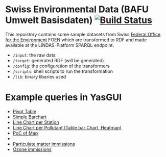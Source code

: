# Swiss Environmental Data (BAFU Umwelt Basisdaten) [![Build Status](https://travis-ci.org/zazuko/bafu_ubd.svg)](https://travis-ci.org/zazuko/bafu_ubd)

This repoistory contains some sample datasets from Swiss [Federal Office for the Environment](http://www.bafu.admin.ch) FOEN which are transformed to RDF and made available at the LINDAS-Platform SPARQL endpoint.

* `/input`: the raw data
* `/target`: generated RDF (will be generated)
* `/config`: the configuration of the transformers
* `/scripts`: shell scripts to run the transformation
* `/lib`: binary libaries used


# Example queries in YasGUI

* [Pivot Table](http://yasgui.org/short/V1idNPO-e)
* [Simple Barchart](http://yasgui.org/short/4ybE4v_-x)
* [Line Chart per Station](http://yasgui.org/short/4yCJwD_Wg)
* [Line Chart per Pollutant (Table bar Chart, Heatmap)](http://yasgui.org/short/EyRaEw_Zx )
* [PoC of Map](http://yasgui.org/short/EyonYU_Zx)
* 
* [Particulate matter immissions](http://yasgui.org/#query=PREFIX+rdf%3A+%3Chttp%3A%2F%2Fwww.w3.org%2F1999%2F02%2F22-rdf-syntax-ns%23%3E%0APREFIX+rdfs%3A+%3Chttp%3A%2F%2Fwww.w3.org%2F2000%2F01%2Frdf-schema%23%3E%0APREFIX+xsd%3A+%3Chttp%3A%2F%2Fwww.w3.org%2F2001%2FXMLSchema%23%3E%0A%0APREFIX+u28%3A+%3Chttp%3A%2F%2Fenvironment.data.admin.ch%2Fubd%2F28%2F%3E%0APREFIX+station%3A+%3Chttp%3A%2F%2Fenvironment.data.admin.ch%2Fubd%2F28%2Fstation%2F%3E%0APREFIX+pollutant%3A+%3Chttp%3A%2F%2Fenvironment.data.admin.ch%2Fubd%2F28%2Fpollutant%2F%3E%0APREFIX+aggregation%3A+%3Chttp%3A%2F%2Fenvironment.data.admin.ch%2Fubd%2F28%2Faggregation%2F%3E%0APREFIX+ex%3A+%3Chttp%3A%2F%2Fexample.org%2F%3E%0A%0A%0ASELECT+%09substr(xsd%3Astring(%3Fy)%2C+46%2C+4)+as+%3Fyear%2C%0A%09%09AVG(%3FmeasurementCityTraffic)+as+%3FCity_Traffic%2C%0A%09%09AVG(%3FmeasurementSuburb)+as+%3FSuburb%2C%0A%09%09AVG(%3FmeasurementCity)+as+%3FCity%2C%0A%09%09AVG(%3FmeasurementJuraPrealps)+as+%3FJuraPrealps%2C%0A%09%09AVG(%3FmeasurementRural)+as+%3FRural%2C%0A%09%09'20'%5E%5Exsd%3Adecimal+as+%3FImmision_Limit%0AWHERE%0A%7B%0A++VALUES+(%3Fpollutant)+%7B+(pollutant%3Apm10)+%7D%0A++VALUES+(%3Faggregation)+%7B+(aggregation%3Aannualmean)+%7D%0A++%7B%0A++++VALUES+(%3FstationsCityTraffic)+%7B+(+station%3AbeBER+)+(+station%3AvdLAU+)+%7D%0A++++%3Fm+a+ex%3AMeasurement.%0A++++%3Fm+ex%3Apollutant+%3Fpollutant.%0A++++%3Fm+ex%3Aaggregation+%3Faggregation.%0A++++%3Fm+ex%3Ameasurement+%3FmeasurementCityTraffic.%0A++++%3Fm+ex%3Ayear+%3Fy.%0A++++%3Fm+ex%3Astation+%3FstationsCityTraffic.%0A++%7D%0A++UNION%0A++%7B%0A++++VALUES+(%3FstationsCity)+%7B+(+station%3AtiLUG++)+(+station%3AzhZUE+)+%7D%0A++++%3Fm+a+ex%3AMeasurement.%0A++++%3Fm+ex%3Apollutant+%3Fpollutant.%0A++++%3Fm+ex%3Aaggregation+%3Faggregation.%0A++++%3Fm+ex%3Ameasurement+%3FmeasurementCity.%0A++++%3Fm+ex%3Ayear+%3Fy.%0A++++%3Fm+ex%3Astation+%3FstationsCity.%0A++%7D%0A++UNION%0A++%7B%0A++++VALUES+(%3FstationsSuburb)+%7B+(+station%3AblBAS+++)+(+station%3AzhDUE+)+%7D%0A++++%3Fm+a+ex%3AMeasurement.%0A++++%3Fm+ex%3Apollutant+%3Fpollutant.%0A++++%3Fm+ex%3Aaggregation+%3Faggregation.%0A++++%3Fm+ex%3Ameasurement+%3FmeasurementSuburb.%0A++++%3Fm+ex%3Ayear+%3Fy.%0A++++%3Fm+ex%3Astation+%3FstationsSuburb.%0A++%7D%0A++UNION%0A++%7B%0A++++VALUES+(%3FstationsJuraPrealps)+%7B+(+station%3AneCHA+)+(+station%3AszRIG+)+%7D%0A++++%3Fm+a+ex%3AMeasurement.%0A++++%3Fm+ex%3Apollutant+%3Fpollutant.%0A++++%3Fm+ex%3Aaggregation+%3Faggregation.%0A++++%3Fm+ex%3Ameasurement+%3FmeasurementJuraPrealps.%0A++++%3Fm+ex%3Ayear+%3Fy.%0A++++%3Fm+ex%3Astation+%3FstationsJuraPrealps.%0A++%7D%0A++UNION%0A++%7B%0A++++VALUES+(%3FstationsRural)+%7B+(+station%3AvdPAY+)+(+station%3AtgTAE++)+%7D%0A++++%3Fm+a+ex%3AMeasurement.%0A++++%3Fm+ex%3Apollutant+%3Fpollutant.%0A++++%3Fm+ex%3Aaggregation+%3Faggregation.%0A++++%3Fm+ex%3Ameasurement+%3FmeasurementRural.%0A++++%3Fm+ex%3Ayear+%3Fy.%0A++++%3Fm+ex%3Astation+%3FstationsRural.%0A++%7D%0A%7D%0AGROUP+BY+(%3Fy)%0AORDER+BY+(%3Fy)%0A&contentTypeConstruct=text%2Fturtle&contentTypeSelect=application%2Fsparql-results%2Bjson&endpoint=http%3A%2F%2Ftest.lindas-data.ch%2Fsparql&requestMethod=POST&tabTitle=Query&headers=%7B%7D&outputFormat=gchart&outputSettings=%7B%22chartConfig%22%3A%7B%22options%22%3A%7B%22hAxis%22%3A%7B%22useFormatFromData%22%3Atrue%2C%22viewWindow%22%3Anull%2C%22minValue%22%3Anull%2C%22maxValue%22%3Anull%2C%22viewWindowMode%22%3Anull%2C%22slantedTextAngle%22%3A60%2C%22slantedText%22%3Atrue%2C%22title%22%3A%22Feinstaub+(PM10)%3A+Jahresmittel+in+%C2%B5g%2Fm%C2%B3%22%7D%2C%22vAxes%22%3A%5B%7B%22useFormatFromData%22%3Atrue%2C%22viewWindow%22%3A%7B%22max%22%3Anull%2C%22min%22%3Anull%7D%2C%22minValue%22%3Anull%2C%22maxValue%22%3Anull%7D%2C%7B%22useFormatFromData%22%3Atrue%2C%22viewWindow%22%3A%7B%22max%22%3Anull%2C%22min%22%3Anull%7D%2C%22minValue%22%3Anull%2C%22maxValue%22%3Anull%7D%5D%2C%22curveType%22%3A%22%22%2C%22animation%22%3A%7B%22duration%22%3A500%7D%2C%22booleanRole%22%3A%22certainty%22%2C%22lineWidth%22%3A2%2C%22legend%22%3A%22right%22%2C%22width%22%3A600%2C%22height%22%3A371%2C%22series%22%3A%7B%220%22%3A%7B%22lineWidth%22%3A2%7D%2C%221%22%3A%7B%22lineWidth%22%3A2%7D%7D%2C%22title%22%3A%22Kernindikator+Feinstaub-Immissionen%22%7D%2C%22state%22%3A%7B%7D%2C%22view%22%3A%7B%7D%2C%22isDefaultVisualization%22%3Afalse%2C%22chartType%22%3A%22LineChart%22%2C%22chartName%22%3A%22Kernindikator+Feinstaub-Immissionen%22%7D%2C%22motionChartState%22%3Anull%7D)
* [Ozone immissions](http://yasgui.org/#query=PREFIX+rdf%3A+%3Chttp%3A%2F%2Fwww.w3.org%2F1999%2F02%2F22-rdf-syntax-ns%23%3E%0APREFIX+rdfs%3A+%3Chttp%3A%2F%2Fwww.w3.org%2F2000%2F01%2Frdf-schema%23%3E%0APREFIX+xsd%3A+%3Chttp%3A%2F%2Fwww.w3.org%2F2001%2FXMLSchema%23%3E%0A%0APREFIX+u28%3A+%3Chttp%3A%2F%2Fenvironment.data.admin.ch%2Fubd%2F28%2F%3E%0APREFIX+station%3A+%3Chttp%3A%2F%2Fenvironment.data.admin.ch%2Fubd%2F28%2Fstation%2F%3E%0APREFIX+pollutant%3A+%3Chttp%3A%2F%2Fenvironment.data.admin.ch%2Fubd%2F28%2Fpollutant%2F%3E%0APREFIX+aggregation%3A+%3Chttp%3A%2F%2Fenvironment.data.admin.ch%2Fubd%2F28%2Faggregation%2F%3E%0APREFIX+ex%3A+%3Chttp%3A%2F%2Fexample.org%2F%3E%0A%0A%0ASELECT+%09substr(xsd%3Astring(%3Fy)%2C+46%2C+4)+as+%3Fyear%2C%0A%09%09AVG(%3FmeasurementNorth)+as+%3FAlps_North%2C%0A%09%09AVG(%3FmeasurementSouth)+as+%3FAlps_South%2C%0A%09%09'100'%5E%5Exsd%3Adecimal+as+%3FImmision_Limit%0AWHERE%0A%7B%0A++VALUES+(%3Fpollutant)+%7B+(pollutant%3AO3)+%7D%0A++VALUES+(%3Faggregation)+%7B+(aggregation%3Amax98pvaluemonth)+%7D%0A++%7B%0A++++VALUES+(%3FstationsNorth)+%7B+(+station%3AblBAS+)+(+station%3AzhDUE+)+(+station%3AvdPAY+)+(+station%3AtgTAE+)++(+station%3AzhZUE+)+%7D%0A++++%3Fm+a+ex%3AMeasurement.%0A++++%3Fm+ex%3Apollutant+%3Fpollutant.%0A++++%3Fm+ex%3Aaggregation+%3Faggregation.%0A++++%3Fm+ex%3Astation+%3FstationsNorth.%0A++++%3Fm+ex%3Ameasurement+%3FmeasurementNorth.%0A++++%3Fm+ex%3Ayear+%3Fy.%0A++%7D%0A++UNION%0A++%7B%0A++++VALUES+(%3FstationsSouth)+%7B+(+station%3AtiLUG++)+(+station%3AtiMAG+)+%7D%0A++++%3Fm+a+ex%3AMeasurement.%0A++++%3Fm+ex%3Apollutant+%3Fpollutant.%0A++++%3Fm+ex%3Aaggregation+%3Faggregation.%0A++++%3Fm+ex%3Astation+%3FstationsSouth.%0A++++%3Fm+ex%3Ameasurement+%3FmeasurementSouth.%0A++++%3Fm+ex%3Ayear+%3Fy.%0A++%7D%0A%7D%0AGROUP+BY+(%3Fy)%0AORDER+BY+(%3Fy)%0A&contentTypeConstruct=text%2Fturtle&contentTypeSelect=application%2Fsparql-results%2Bjson&endpoint=http%3A%2F%2Ftest.lindas-data.ch%2Fsparql&requestMethod=POST&tabTitle=Query&headers=%7B%7D&outputFormat=gchart&outputSettings=%7B%22chartConfig%22%3A%7B%22options%22%3A%7B%22hAxis%22%3A%7B%22useFormatFromData%22%3Atrue%2C%22slantedTextAngle%22%3A60%2C%22slantedText%22%3Atrue%2C%22title%22%3A%22Ozon%3A+Max.+98-Perzentil+in+%C2%B5g%2Fm%C2%B3%22%2C%22minValue%22%3Anull%2C%22maxValue%22%3Anull%2C%22viewWindow%22%3Anull%2C%22viewWindowMode%22%3Anull%7D%2C%22vAxes%22%3A%5B%7B%22useFormatFromData%22%3Atrue%2C%22viewWindow%22%3A%7B%22max%22%3Anull%2C%22min%22%3Anull%7D%2C%22minValue%22%3Anull%2C%22maxValue%22%3Anull%7D%2C%7B%22useFormatFromData%22%3Atrue%2C%22viewWindow%22%3A%7B%22max%22%3Anull%2C%22min%22%3Anull%7D%2C%22minValue%22%3Anull%2C%22maxValue%22%3Anull%7D%5D%2C%22animation%22%3A%7B%22duration%22%3A500%7D%2C%22booleanRole%22%3A%22certainty%22%2C%22lineWidth%22%3A2%2C%22legend%22%3A%22top%22%2C%22width%22%3A600%2C%22height%22%3A371%2C%22series%22%3A%7B%220%22%3A%7B%22errorBars%22%3A%7B%22errorType%22%3A%22none%22%7D%7D%2C%221%22%3A%7B%7D%7D%2C%22interpolateNulls%22%3Afalse%2C%22domainAxis%22%3A%7B%22direction%22%3A1%7D%2C%22curveType%22%3A%22%22%2C%22title%22%3A%22Kernindikator+Ozon-Immissionen%22%7D%2C%22state%22%3A%7B%7D%2C%22view%22%3A%7B%7D%2C%22isDefaultVisualization%22%3Afalse%2C%22chartType%22%3A%22LineChart%22%2C%22chartName%22%3A%22Kernindikator+Feinstaub-Immissionen%22%7D%2C%22motionChartState%22%3Anull%7D)
